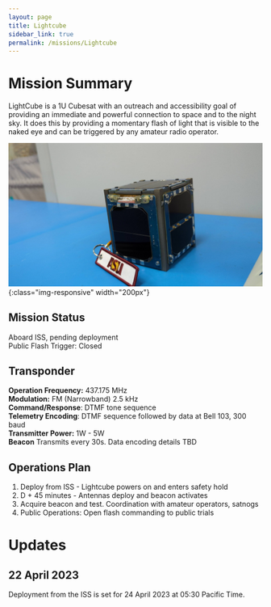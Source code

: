```yaml
---
layout: page
title: Lightcube
sidebar_link: true
permalink: /missions/Lightcube
---
```

# Mission Summary
LightCube is a 1U Cubesat with an outreach and accessibility goal of providing an immediate and powerful connection to space and to the night sky. It does this by providing a momentary flash of light that is visible to the naked eye and can  be triggered by any amateur radio operator.

![Lightcube at delivery](/_images/PXL_20221213_201804519.jpeg "Lightcube at delivery"){:class="img-responsive" width="200px"}

## Mission Status
Aboard ISS, pending deployment<br>
Public Flash Trigger: Closed

## Transponder
**Operation Frequency:** 437.175 MHz <br>
**Modulation:** FM (Narrowband) 2.5 kHz <br> 
**Command/Response**: DTMF tone sequence <br>
**Telemetry Encoding**: DTMF sequence followed by data at Bell 103, 300 baud <br>
**Transmitter Power:** 1W - 5W <br>
**Beacon** Transmits every 30s. Data encoding details TBD

## Operations Plan
1. Deploy from ISS -  Lightcube powers on and enters safety hold
2. D + 45 minutes - Antennas deploy and beacon activates
3. Acquire beacon and test.  Coordination with amateur operators, satnogs 
4. Public Operations: Open flash commanding to public trials


# Updates
## 22 April 2023
Deployment from the ISS is set for 24 April 2023 at  05:30 Pacific Time.


